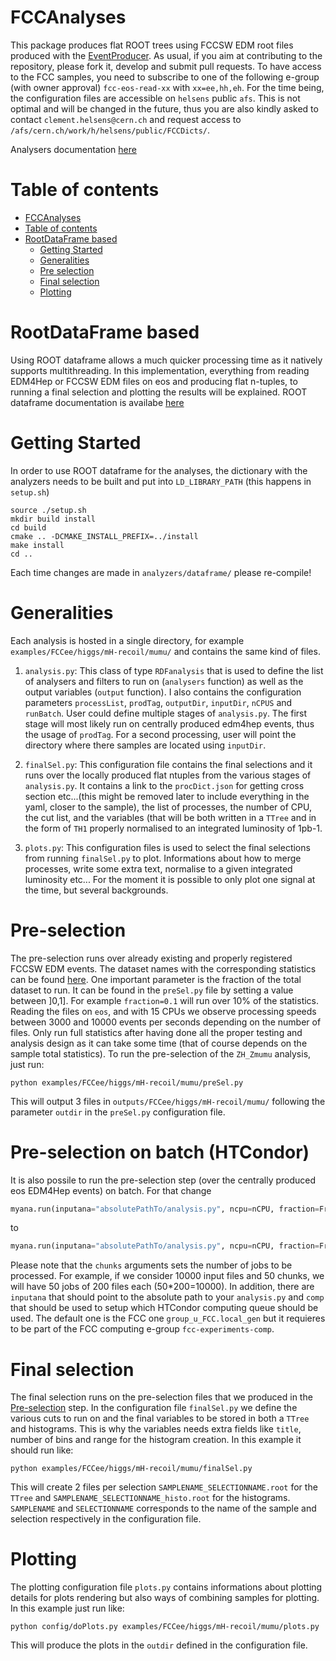 FCCAnalyses
=============

This package produces flat ROOT trees using FCCSW EDM root files produced with the [EventProducer](https://github.com/HEP-FCC/EventProducer). As usual, if you aim at contributing to the repository, please fork it, develop and submit pull requests. To have access to the FCC samples, you need to subscribe to one of the following e-group (with owner approval) ```fcc-eos-read-xx``` with ```xx=ee,hh,eh```. For the time being, the configuration files are accessible on ```helsens``` public ```afs```. This is not optimal and will be changed in the future, thus you are also kindly asked to contact ```clement.helsens@cern.ch``` and request access to ```/afs/cern.ch/work/h/helsens/public/FCCDicts/```.

Analysers documentation [here](http://hep-fcc.github.io/FCCAnalyses/doc/latest/index.html)

Table of contents
=================
  * [FCCAnalyses](#fccanalyses)
  * [Table of contents](#table-of-contents)
  * [RootDataFrame based](#rootdataframe-based)
    * [Getting Started](#getting-started)
    * [Generalities](#generalities)
    * [Pre selection](#pre-selection)
    * [Final selection](#final-selection)
    * [Plotting](#plotting)


RootDataFrame based
=============
Using ROOT dataframe allows a much quicker processing time as it natively supports multithreading. In this implementation, everything from reading EDM4Hep or FCCSW EDM files on eos and producing flat n-tuples, to running a final selection and plotting the results will be explained. ROOT dataframe documentation is availabe [here](https://root.cern/doc/master/classROOT_1_1RDataFrame.html)

Getting Started
============
In order to use ROOT dataframe for the analyses, the dictionary with the analyzers needs to be built and put into  `LD_LIBRARY_PATH` (this happens in `setup.sh`)

```
source ./setup.sh
mkdir build install
cd build
cmake .. -DCMAKE_INSTALL_PREFIX=../install
make install
cd ..
```
Each time changes are made in ```analyzers/dataframe/``` please re-compile!

Generalities
============
Each analysis is hosted in a single directory, for example ```examples/FCCee/higgs/mH-recoil/mumu/``` and contains the same kind of files.

1. ```analysis.py```: This class of type ```RDFanalysis``` that is used to define the list of analysers and filters to run on (```analysers``` function) as well as the output variables (```output``` function). I also contains the configuration parameters ```processList```, ```prodTag```, ```outputDir```, ```inputDir```, ```nCPUS``` and ```runBatch```. User could define multiple stages of ```analysis.py```. The first stage will most likely run on centrally produced edm4hep events, thus the usage of ```prodTag```. For a second processing, user will point the directory where there samples are located using ```inputDir```.

2. ```finalSel.py```: This configuration file contains the final selections and it runs over the locally produced flat ntuples from the various stages of ```analysis.py```. It contains a link to the ```procDict.json``` for getting cross section etc...(this might be removed later to include everything in the yaml, closer to the sample), the list of processes, the number of CPU, the cut list, and the variables (that will be both written in a ```TTree``` and in the form of ```TH1``` properly normalised to an integrated luminosity of 1pb-1.
3. ```plots.py```: This configuration files is used to select the final selections from running ```finalSel.py``` to plot. Informations about how to merge processes, write some extra text, normalise to a given integrated luminosity etc... For the moment it is possible to only plot one signal at the time, but several backgrounds.

Pre-selection
============
The pre-selection runs over already existing and properly registered FCCSW EDM events. The dataset names with the corresponding statistics can be found [here](http://fcc-physics-events.web.cern.ch/fcc-physics-events/Delphesevents_fccee_v01.php). One important parameter is the fraction of the total dataset to run. It can be found in the ```preSel.py``` file by setting a value between ]0,1]. For example ```fraction=0.1``` will run over 10% of the statistics. Reading the files on ```eos```, and with 15 CPUs we observe processing speeds between 3000 and 10000 events per seconds depending on the number of files. Only run full statistics after having done all the proper testing and analysis design as it can take some time (that of course depends on the sample total statistics). To run the pre-selection of the ```ZH_Zmumu``` analysis, just run:
```shell
python examples/FCCee/higgs/mH-recoil/mumu/preSel.py
```
This will output 3 files in ```outputs/FCCee/higgs/mH-recoil/mumu/``` following the parameter ```outdir``` in the ```preSel.py``` configuration file.

Pre-selection on batch (HTCondor)
============
It is also possile to run the pre-selection step (over the centrally produced eos EDM4Hep events) on batch. For that change

```python
myana.run(inputana="absolutePathTo/analysis.py", ncpu=nCPU, fraction=Fraction, outDir="myOutdir")
```
to
```python
myana.run(inputana="absolutePathTo/analysis.py", ncpu=nCPU, fraction=Fraction, outDir="myOutdir", chunks=Nchunks, comp="myComputingAccount")
```

Please note that the ```chunks``` arguments sets the number of jobs to be processed. For example, if we consider 10000 input files and 50 chunks, we will have 50 jobs of 200 files each (50*200=10000). In addition, there are ```inputana``` that should point to the absolute path to your ```analysis.py``` and ```comp``` that should be used to setup which HTCondor computing queue should be used. The default one is the FCC one ```group_u_FCC.local_gen``` but it requieres to be part of the FCC computing e-group ```fcc-experiments-comp```.

Final selection
============
The final selection runs on the pre-selection files that we produced in the [Pre-selection](#pre-selection) step.
In the configuration file ```finalSel.py``` we define the various cuts to run on and the final variables to be stored in both a ```TTree``` and histograms. This is why the variables needs extra fields like ```title```, number of bins and range for the histogram creation.
In this example it should run like:

```
python examples/FCCee/higgs/mH-recoil/mumu/finalSel.py
```

This will create 2 files per selection ```SAMPLENAME_SELECTIONNAME.root``` for the ```TTree``` and ```SAMPLENAME_SELECTIONNAME_histo.root``` for the histograms. ```SAMPLENAME``` and ```SELECTIONNAME``` corresponds to the name of the sample and selection respectively in the configuration file.

Plotting
============
The plotting configuration file ```plots.py``` contains informations about plotting details for plots rendering but also ways of combining samples for plotting.
In this example just run like:
```
python config/doPlots.py examples/FCCee/higgs/mH-recoil/mumu/plots.py
```

This will produce the plots in the ```outdir``` defined in the configuration file.
